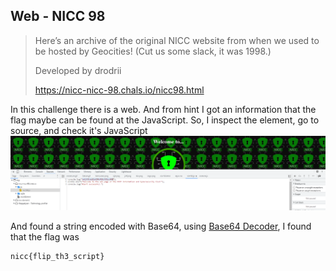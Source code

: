 ## Web - NICC 98
> Here’s an archive of the original NICC website from when we used to be hosted by Geocities! (Cut us some slack, it was 1998.)
> 
> Developed by drodrii
>
> https://nicc-nicc-98.chals.io/nicc98.html

In this challenge there is a web. And from hint I got an information that the flag maybe can be found at the JavaScript. So, I inspect the element, go to source, and check it's JavaScript <br />
![js](assets/Screenshot%202023-03-13%20150712.png)

And found a string encoded with Base64, using [Base64 Decoder](https://www.base64decode.org/), I found that the flag was

```
nicc{flip_th3_script}
```